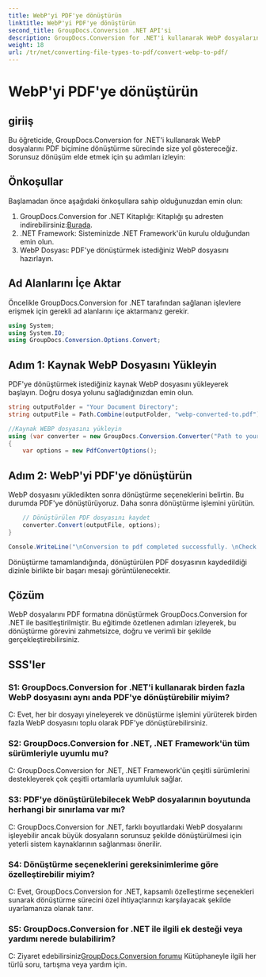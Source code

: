 ```yaml
---
title: WebP'yi PDF'ye dönüştürün
linktitle: WebP'yi PDF'ye dönüştürün
second_title: GroupDocs.Conversion .NET API'si
description: GroupDocs.Conversion for .NET'i kullanarak WebP dosyalarını zahmetsizce PDF formatına dönüştürün. Belge dönüştürme görevlerinizi basitleştirin.
weight: 18
url: /tr/net/converting-file-types-to-pdf/convert-webp-to-pdf/
---
```


# WebP'yi PDF'ye dönüştürün

## giriiş
Bu öğreticide, GroupDocs.Conversion for .NET'i kullanarak WebP dosyalarını PDF biçimine dönüştürme sürecinde size yol göstereceğiz. Sorunsuz dönüşüm elde etmek için şu adımları izleyin:

## Önkoşullar

Başlamadan önce aşağıdaki önkoşullara sahip olduğunuzdan emin olun:

1.  GroupDocs.Conversion for .NET Kitaplığı: Kitaplığı şu adresten indirebilirsiniz:[Burada](https://releases.groupdocs.com/conversion/net/).
2. .NET Framework: Sisteminizde .NET Framework'ün kurulu olduğundan emin olun.
3. WebP Dosyası: PDF'ye dönüştürmek istediğiniz WebP dosyasını hazırlayın.

## Ad Alanlarını İçe Aktar

Öncelikle GroupDocs.Conversion for .NET tarafından sağlanan işlevlere erişmek için gerekli ad alanlarını içe aktarmanız gerekir.

```csharp
using System;
using System.IO;
using GroupDocs.Conversion.Options.Convert;
```

## Adım 1: Kaynak WebP Dosyasını Yükleyin

PDF'ye dönüştürmek istediğiniz kaynak WebP dosyasını yükleyerek başlayın. Doğru dosya yolunu sağladığınızdan emin olun.

```csharp
string outputFolder = "Your Document Directory";
string outputFile = Path.Combine(outputFolder, "webp-converted-to.pdf");

//Kaynak WEBP dosyasını yükleyin
using (var converter = new GroupDocs.Conversion.Converter("Path to your WebP file"))
{
    var options = new PdfConvertOptions();
```

## Adım 2: WebP'yi PDF'ye dönüştürün

WebP dosyasını yükledikten sonra dönüştürme seçeneklerini belirtin. Bu durumda PDF'ye dönüştürüyoruz. Daha sonra dönüştürme işlemini yürütün.

```csharp
    // Dönüştürülen PDF dosyasını kaydet
    converter.Convert(outputFile, options);
}

Console.WriteLine("\nConversion to pdf completed successfully. \nCheck output in {0}", outputFolder);
```

Dönüştürme tamamlandığında, dönüştürülen PDF dosyasının kaydedildiği dizinle birlikte bir başarı mesajı görüntülenecektir.

## Çözüm

WebP dosyalarını PDF formatına dönüştürmek GroupDocs.Conversion for .NET ile basitleştirilmiştir. Bu eğitimde özetlenen adımları izleyerek, bu dönüştürme görevini zahmetsizce, doğru ve verimli bir şekilde gerçekleştirebilirsiniz.

## SSS'ler

### S1: GroupDocs.Conversion for .NET'i kullanarak birden fazla WebP dosyasını aynı anda PDF'ye dönüştürebilir miyim?

C: Evet, her bir dosyayı yineleyerek ve dönüştürme işlemini yürüterek birden fazla WebP dosyasını toplu olarak PDF'ye dönüştürebilirsiniz.

### S2: GroupDocs.Conversion for .NET, .NET Framework'ün tüm sürümleriyle uyumlu mu?

C: GroupDocs.Conversion for .NET, .NET Framework'ün çeşitli sürümlerini destekleyerek çok çeşitli ortamlarla uyumluluk sağlar.

### S3: PDF'ye dönüştürülebilecek WebP dosyalarının boyutunda herhangi bir sınırlama var mı?

C: GroupDocs.Conversion for .NET, farklı boyutlardaki WebP dosyalarını işleyebilir ancak büyük dosyaların sorunsuz şekilde dönüştürülmesi için yeterli sistem kaynaklarının sağlanması önerilir.

### S4: Dönüştürme seçeneklerini gereksinimlerime göre özelleştirebilir miyim?

C: Evet, GroupDocs.Conversion for .NET, kapsamlı özelleştirme seçenekleri sunarak dönüştürme sürecini özel ihtiyaçlarınızı karşılayacak şekilde uyarlamanıza olanak tanır.

### S5: GroupDocs.Conversion for .NET ile ilgili ek desteği veya yardımı nerede bulabilirim?

 C: Ziyaret edebilirsiniz[GroupDocs.Conversion forumu](https://forum.groupdocs.com/c/conversion/11) Kütüphaneyle ilgili her türlü soru, tartışma veya yardım için.